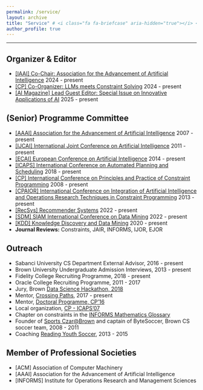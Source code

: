 ```yaml
---
permalink: /service/
layout: archive
title: "Service" # <i class="fa fa-briefcase" aria-hidden="true"></i> <i class="fa fa-globe" aria-hidden="true"></i> 
author_profile: true
---
```


---

## Organizer & Editor
- [[IAAI] Co-Chair: Association for the Advancement of Artificial Intelligence](https://aaai.org/conference/iaai) 2024 - present
- [[CP] Co-Organizer: LLMs meets Constraint Solving](https://groups.google.com/g/constraints/c/yzB2yCbkDXw) 2024 - present
- [[AI Magazine] Lead Guest Editor: Special Issue on Innovative Applications of AI](https://onlinelibrary.wiley.com/journal/23719621) 2025 - present


## (Senior) Programme Committee
- [[AAAI] Association for the Advancement of Artificial Intelligence](https://www.aaai.org) 2007 - present
- [[IJCAI] International Joint Conference on Artificial Intelligence](http://ijcai.org) 2011 - present
- [[ECAI] European Conference on Artificial Intelligence](https://eurai.orgactivities/ECAI_conferences) 2014 - present
- [[ICAPS] International Conference on Automated Planning and Scheduling](https://www.icaps-conference.org) 2018 - present
- [[CP] International Conference on Principles and Practice of Constraint Programming](http://cp2014.a4cp.orgevents/cp-conference-series/) 2008 - present
- [[CPAIOR] International Conference on Integration of Artificial Intelligence and Operations Research Techniques in Constraint Programming](https://cpaior.org) 2013 - present
- [[RecSys] Recommender Systems](https://recsys.acm.org) 2022 - present
- [[SDM] SIAM International Conference on Data Mining](https://www.siam.org) 2022 - present
- [[KDD] Knowledge Discovery and Data Mining](https://www.kdd.org) 2020 - present
- **Journal Reviews:** Constraints, JAIR, INFORMS, IJOR, EJOR


## Outreach
- Sabanci University CS Department External Advisor, 2016 - present
- Brown University Undergraduate Admission Interviews, 2013 - present
- Fidelity College Recruiting Programme, 2018 - present
- Oracle College Recruiting Programme, 2011 - 2017
- Jury, Brown [Data Science Hackathon, 2018](https://browndatathon.devpost.com/) 
- Mentor, [Crossing Paths](https://www.kesisenyollar.org), 2017 - present
- Mentor, [Doctoral Programme, CP’16](http://cp2016.a4cp.orgdates/doctoral.html)
- Local organization, [CP - ICAPS’07](https://archive.a4cp.orgcp2007/Welcome.html)
- Chapter on constraints in the [INFORMS Mathematics Glossary](https://glossary.informs.orgver2/mpgwiki/index.php?title=Category:Constraint_Programming)
- Founder of [Sports Czar@Brown](http://cs.brown.edu/grad/misc/jobs/jobs.html#sport) and captain of ByteSoccer, Brown CS soccer team, 2008 - 2011
- Coaching [Reading Youth Soccer](https://www.sportsmanager.us/readingyouthsoccer.htm), 2013 - 2015

## Member of Professional Societies
* [ACM] Association of Computer Machinery
* [AAAI] Association for the Advancement of Artificial Intelligence
* [INFORMS] Institute for Operations Research and Management Sciences

<!--
* [CPNA] Constraint Programming Society in North America
Constraints'19, JAIR'17, INFORMS'10'15, IJOR'14, AI Magazine'13, ECAI'13, CPAIOR'10, CP'09, CP’08, AAAI'08
-->

